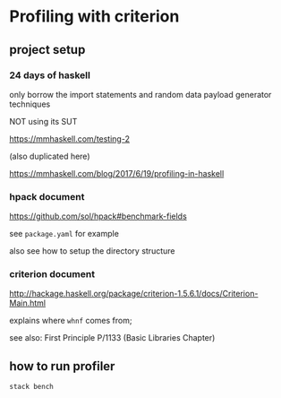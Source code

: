 # Profiling with criterion

## project setup

### 24 days of haskell

only borrow the import statements and random data payload generator
techniques

NOT using its SUT

<https://mmhaskell.com/testing-2>

(also duplicated here)

<https://mmhaskell.com/blog/2017/6/19/profiling-in-haskell>

### hpack document

<https://github.com/sol/hpack#benchmark-fields>

see `package.yaml` for example

also see how to setup the directory structure

### criterion document

<http://hackage.haskell.org/package/criterion-1.5.6.1/docs/Criterion-Main.html>

explains where `whnf` comes from;

see also: First Principle P/1133 (Basic Libraries Chapter)

## how to run profiler

`stack bench`
